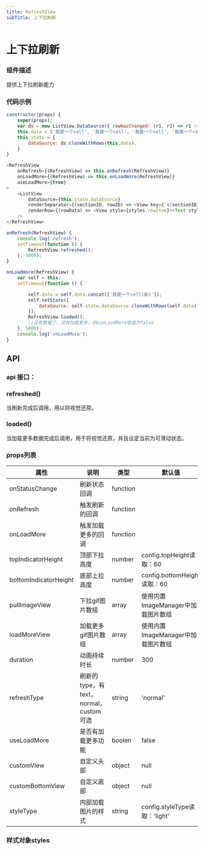 ```yaml
---
title: RefreshView
subTitle: 上下拉刷新
---
```


# 上下拉刷新

### 组件描述
提供上下拉刷新能力

### 代码示例
~~~js
constructor(props) {
	super(props);
	var ds = new ListView.DataSource({ rowHasChanged: (r1, r2) => r1 !== r2 });
	this.data = ['我是一个cell', '我是一个cell', '我是一个cell', '我是一个cell', '我是一个cell', '我是一个cell', '我是一个cell', '我是一个cell', '我是一个cell', '我是一个cell'];
	this.state = {
		dataSource: ds.cloneWithRows(this.data),
	}
}

<RefreshView
	onRefresh={(RefreshView) => this.onRefresh(RefreshView)}
	onLoadMore={(RefreshView) => this.onLoadmore(RefreshView)}
	useLoadMore={true}
>
	<ListView
		dataSource={this.state.dataSource}
		renderSeparator={(sectionID, rowID) => <View key={`${sectionID}-${rowID}`} style={styles.separator} />}
		renderRow={(rowData) => <View style={styles.rowItem}><Text style={{ fontSize: 16 }}>{rowData}</Text></View>}
	/>
</RefreshView>

onRefresh(RefreshView) {
	console.log('refresh');
	setTimeout(function () {
		RefreshView.refreshed();
	}, 5000);
}

onLoadmore(RefreshView) {
	var self = this;
	setTimeout(function () {

		self.data = self.data.concat(['我是一个cell(新)']);
		self.setState({
			dataSource: self.state.dataSource.cloneWithRows(self.data)
		});
		RefreshView.loaded();
		//没有数据了，没有加载更多，则useLoadMore赋值为false
	}, 5000);
	console.log('onLoadMore');
}
~~~

## API
### api 接口：
### refreshed()
当刷新完成后调用，用以将视觉还原。
### loaded()
当加载更多数据完成后调用，用于将视觉还原，并且设定当前为可滑动状态。
### props列表

属性 | 说明 | 类型 | 默认值
----|-----|------|------
| onStatusChange | 刷新状态回调 | function | |
| onRefresh | 触发刷新的回调 | function | |
| onLoadMore | 触发加载更多的回调 | function | |
| topIndicatorHeight | 顶部下拉高度 | number | config.topHeight读取：60|
| bottomIndicatorHeight | 底部上拉高度 | number | config.bottomHeight读取：60 |
| pullImageView | 下拉gif图片数组 | array | 使用内置ImageManager中加载图片数组|
| loadMoreView | 加载更多gif图片数组 | array | 使用内置ImageManager中加载图片数组|
| duration | 动画持续时长 | number | 300 |
| refreshType | 刷新的type，有text，normal，custom可选 | string | 'normal'|
| useLoadMore | 是否有加载更多功能 | boolen | false|
| customView | 自定义头部 | object | null|
| customBottomView | 自定义底部 | object | null|
| styleType | 内部加载图片的样式 | string | config.styleType读取：'light'|


### 样式对象styles